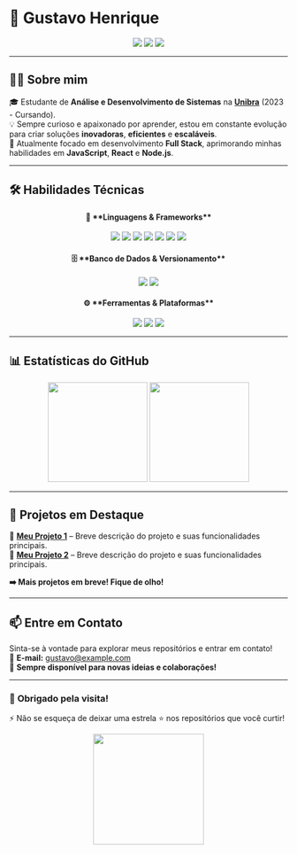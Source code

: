 # 🌟 **Gustavo Henrique**  
<div align="center">  
  <a href="https://www.instagram.com/gustavo__xp/"><img src="https://img.shields.io/badge/Instagram-%23E4405F.svg?style=for-the-badge&logo=instagram&logoColor=white" /></a>  
  <a href="https://www.linkedin.com/in/gustavo-henriqueqy/"><img src="https://img.shields.io/badge/LinkedIn-%230077B5.svg?style=for-the-badge&logo=linkedin&logoColor=white" /></a>  
  <a href="https://discord.com/channels/neoxrs_"><img src="https://img.shields.io/badge/Discord-%237289DA.svg?style=for-the-badge&logo=discord&logoColor=white" /></a>  
</div>  

---

## 👨‍💻 **Sobre mim**  
🎓 Estudante de **Análise e Desenvolvimento de Sistemas** na **[Unibra](https://www.unibra.edu.br/)** (2023 - Cursando).  
💡 Sempre curioso e apaixonado por aprender, estou em constante evolução para criar soluções **inovadoras**, **eficientes** e **escaláveis**.  
🚀 Atualmente focado em desenvolvimento **Full Stack**, aprimorando minhas habilidades em **JavaScript**, **React** e **Node.js**.  

---

## 🛠️ **Habilidades Técnicas**  
<div align="center">  
  <h4>🚀 **Linguagens & Frameworks**</h4>
  <img src="https://img.shields.io/badge/JavaScript-%23F7DF1E.svg?style=for-the-badge&logo=javascript&logoColor=black" />
  <img src="https://img.shields.io/badge/Python-%233776AB.svg?style=for-the-badge&logo=python&logoColor=white" />
  <img src="https://img.shields.io/badge/Java-%23ED8B00.svg?style=for-the-badge&logo=java&logoColor=white" />
  <img src="https://img.shields.io/badge/C-%2300599C.svg?style=for-the-badge&logo=c&logoColor=white" />
  <img src="https://img.shields.io/badge/React-%2361DAFB.svg?style=for-the-badge&logo=react&logoColor=black" />
  <img src="https://img.shields.io/badge/Node.js-%2344A154.svg?style=for-the-badge&logo=node.js&logoColor=white" />
  <img src="https://img.shields.io/badge/Express.js-%23404d59.svg?style=for-the-badge&logo=express&logoColor=white" />
</div>  

<div align="center">  
  <h4>🗄️ **Banco de Dados & Versionamento**</h4>
  <img src="https://img.shields.io/badge/MySQL-%234479A1.svg?style=for-the-badge&logo=mysql&logoColor=white" />
  <img src="https://img.shields.io/badge/Git-%23F05032.svg?style=for-the-badge&logo=git&logoColor=white" />
</div>  

<div align="center">  
  <h4>⚙️ **Ferramentas & Plataformas**</h4>
  <img src="https://img.shields.io/badge/Netlify-%23000000.svg?style=for-the-badge&logo=netlify&logoColor=white" />
  <img src="https://img.shields.io/badge/HTML5-%23E34F26.svg?style=for-the-badge&logo=html5&logoColor=white" />
  <img src="https://img.shields.io/badge/CSS3-%231572B6.svg?style=for-the-badge&logo=css3&logoColor=white" />
</div>  

---

## 📊 **Estatísticas do GitHub**  
<div align="center">
  <img height="180em" src="https://github-readme-stats.vercel.app/api?username=gustavohenrique&show_icons=true&theme=tokyonight&include_all_commits=true&count_private=true" />
  <img height="180em" src="https://github-readme-stats.vercel.app/api/top-langs/?username=gustavohenrique&layout=compact&langs_count=7&theme=tokyonight" />
</div>  

---

## 🚀 **Projetos em Destaque**  
📌 **[Meu Projeto 1](#)** – Breve descrição do projeto e suas funcionalidades principais.  
📌 **[Meu Projeto 2](#)** – Breve descrição do projeto e suas funcionalidades principais.  

**➡️ Mais projetos em breve! Fique de olho!**  

---

## 📫 **Entre em Contato**  
Sinta-se à vontade para explorar meus repositórios e entrar em contato!  
📧 **E-mail:** gustavo@example.com  
💬 **Sempre disponível para novas ideias e colaborações!**  

---

### 🌟 **Obrigado pela visita!**  
⚡ Não se esqueça de deixar uma estrela ⭐ nos repositórios que você curtir!  

<div align="center">  
  <img src="https://media.giphy.com/media/l0HlNQ03J5JxX6lva/giphy.gif" width="200" />  
</div>
